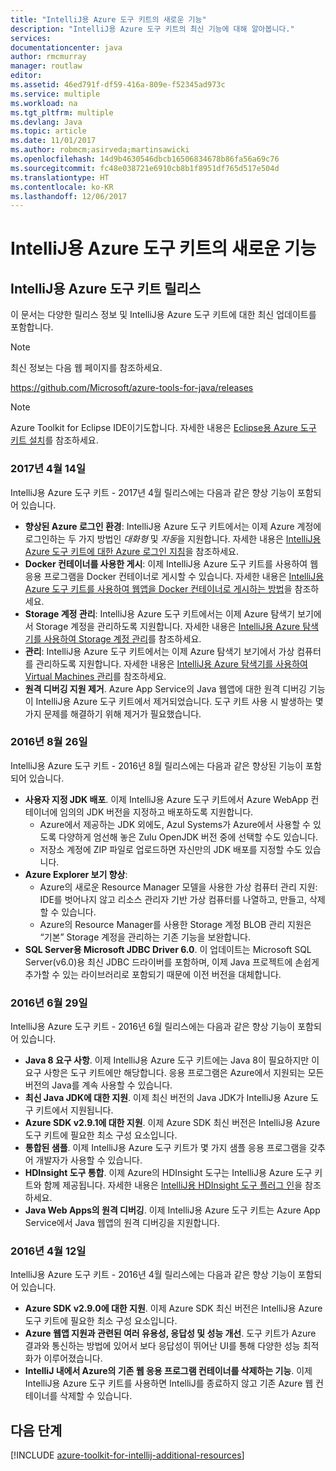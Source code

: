 ```yaml
---
title: "IntelliJ용 Azure 도구 키트의 새로운 기능"
description: "IntelliJ용 Azure 도구 키트의 최신 기능에 대해 알아봅니다."
services: 
documentationcenter: java
author: rmcmurray
manager: routlaw
editor: 
ms.assetid: 46ed791f-df59-416a-809e-f52345ad973c
ms.service: multiple
ms.workload: na
ms.tgt_pltfrm: multiple
ms.devlang: Java
ms.topic: article
ms.date: 11/01/2017
ms.author: robmcm;asirveda;martinsawicki
ms.openlocfilehash: 14d9b4630546dbcb16506834678b86fa56a69c76
ms.sourcegitcommit: fc48e038721e6910cb8b1f8951df765d517e504d
ms.translationtype: HT
ms.contentlocale: ko-KR
ms.lasthandoff: 12/06/2017
---
```

# <a name="whats-new-in-the-azure-toolkit-for-intellij"></a>IntelliJ용 Azure 도구 키트의 새로운 기능

## <a name="azure-toolkit-for-intellij-releases"></a>IntelliJ용 Azure 도구 키트 릴리스
이 문서는 다양한 릴리스 정보 및 IntelliJ용 Azure 도구 키트에 대한 최신 업데이트를 포함합니다.

> [!NOTE]
> 최신 정보는 다음 웹 페이지를 참조하세요.
> 
> <https://github.com/Microsoft/azure-tools-for-java/releases>

> [!NOTE]
> Azure Toolkit for Eclipse IDE이기도합니다. 자세한 내용은 [Eclipse용 Azure 도구 키트 설치]를 참조하세요.
> 
> 

### <a name="april-14-2017"></a>2017년 4월 14일
IntelliJ용 Azure 도구 키트 - 2017년 4월 릴리스에는 다음과 같은 향상 기능이 포함되어 있습니다.

* **향상된 Azure 로그인 환경**: IntelliJ용 Azure 도구 키트에서는 이제 Azure 계정에 로그인하는 두 가지 방법인 *대화형* 및 *자동*을 지원합니다. 자세한 내용은 [IntelliJ용 Azure 도구 키트에 대한 Azure 로그인 지침]을 참조하세요.
* **Docker 컨테이너를 사용한 게시**: 이제 IntelliJ용 Azure 도구 키트를 사용하여 웹 응용 프로그램을 Docker 컨테이너로 게시할 수 있습니다. 자세한 내용은 [IntelliJ용 Azure 도구 키트를 사용하여 웹앱을 Docker 컨테이너로 게시하는 방법]을 참조하세요.
* **Storage 계정 관리**: IntelliJ용 Azure 도구 키트에서는 이제 Azure 탐색기 보기에서 Storage 계정을 관리하도록 지원합니다. 자세한 내용은 [IntelliJ용 Azure 탐색기를 사용하여 Storage 계정 관리]를 참조하세요.
*  **관리**: IntelliJ용 Azure 도구 키트에서는 이제 Azure 탐색기 보기에서 가상 컴퓨터를 관리하도록 지원합니다. 자세한 내용은 [IntelliJ용 Azure 탐색기를 사용하여 Virtual Machines 관리]를 참조하세요.
* **원격 디버깅 지원 제거**. Azure App Service의 Java 웹앱에 대한 원격 디버깅 기능이 IntelliJ용 Azure 도구 키트에서 제거되었습니다. 도구 키트 사용 시 발생하는 몇 가지 문제를 해결하기 위해 제거가 필요했습니다.

### <a name="august-26-2016"></a>2016년 8월 26일
IntelliJ용 Azure 도구 키트 - 2016년 8월 릴리스에는 다음과 같은 향상된 기능이 포함되어 있습니다.

* **사용자 지정 JDK 배포**. 이제 IntelliJ용 Azure 도구 키트에서 Azure WebApp 컨테이너에 임의의 JDK 버전을 지정하고 배포하도록 지원합니다.
  * Azure에서 제공하는 JDK 외에도, Azul Systems가 Azure에서 사용할 수 있도록 다양하게 엄선해 놓은 Zulu OpenJDK 버전 중에 선택할 수도 있습니다.
  * 저장소 계정에 ZIP 파일로 업로드하면 자신만의 JDK 배포를 지정할 수도 있습니다.
* **Azure Explorer 보기 향상**:
  * Azure의 새로운 Resource Manager 모델을 사용한 가상 컴퓨터 관리 지원: IDE를 벗어나지 않고 리소스 관리자 기반 가상 컴퓨터를 나열하고, 만들고, 삭제할 수 있습니다.
  * Azure의 Resource Manager를 사용한 Storage 계정 BLOB 관리 지원은 “기본” Storage 계정을 관리하는 기존 기능을 보완합니다.
* **SQL Server용 Microsoft JDBC Driver 6.0**. 이 업데이트는 Microsoft SQL Server(v6.0)용 최신 JDBC 드라이버를 포함하며, 이제 Java 프로젝트에 손쉽게 추가할 수 있는 라이브러리로 포함되기 때문에 이전 버전을 대체합니다.

### <a name="june-29-2016"></a>2016년 6월 29일
IntelliJ용 Azure 도구 키트 - 2016년 6월 릴리스에는 다음과 같은 향상 기능이 포함되어 있습니다.

* **Java 8 요구 사항**. 이제 IntelliJ용 Azure 도구 키트에는 Java 8이 필요하지만 이 요구 사항은 도구 키트에만 해당합니다. 응용 프로그램은 Azure에서 지원되는 모든 버전의 Java를 계속 사용할 수 있습니다.
* **최신 Java JDK에 대한 지원**. 이제 최신 버전의 Java JDK가 IntelliJ용 Azure 도구 키트에서 지원됩니다.
* **Azure SDK v2.9.1에 대한 지원**. 이제 Azure SDK 최신 버전은 IntelliJ용 Azure 도구 키트에 필요한 최소 구성 요소입니다.
* **통합된 샘플**. 이제 IntelliJ용 Azure 도구 키트가 몇 가지 샘플 응용 프로그램을 갖추어 개발자가 사용할 수 있습니다.
* **HDInsight 도구 통합**. 이제 Azure의 HDInsight 도구는 IntelliJ용 Azure 도구 키트와 함께 제공됩니다. 자세한 내용은 [IntelliJ용 HDInsight 도구 플러그 인]을 참조하세요.
* **Java Web Apps의 원격 디버깅**. 이제 IntelliJ용 Azure 도구 키트는 Azure App Service에서 Java 웹앱의 원격 디버깅을 지원합니다.

### <a name="april-12-2016"></a>2016년 4월 12일
IntelliJ용 Azure 도구 키트 - 2016년 4월 릴리스에는 다음과 같은 향상 기능이 포함되어 있습니다.

* **Azure SDK v2.9.0에 대한 지원**. 이제 Azure SDK 최신 버전은 IntelliJ용 Azure 도구 키트에 필요한 최소 구성 요소입니다.
* **Azure 웹앱 지원과 관련된 여러 유용성, 응답성 및 성능 개선**. 도구 키트가 Azure 결과와 통신하는 방법에 있어서 보다 응답성이 뛰어난 UI를 통해 다양한 성능 최적화가 이루어졌습니다.
* **IntelliJ 내에서 Azure의 기존 웹 응용 프로그램 컨테이너를 삭제하는 기능**. 이제 IntelliJ용 Azure 도구 키트를 사용하면 IntelliJ를 종료하지 않고 기존 Azure 웹 컨테이너를 삭제할 수 있습니다.

## <a name="next-steps"></a>다음 단계

[!INCLUDE [azure-toolkit-for-intellij-additional-resources](../includes/azure-toolkit-for-intellij-additional-resources.md)]

<!-- URL List -->

[Eclipse용 Azure 도구 키트 설치]: ../eclipse/azure-toolkit-for-eclipse.md

[IntelliJ용 Azure 도구 키트에 대한 Azure 로그인 지침]: ./azure-toolkit-for-intellij-sign-in-instructions.md
[IntelliJ용 Azure 도구 키트를 사용하여 웹앱을 Docker 컨테이너로 게시하는 방법]: ./azure-toolkit-for-intellij-publish-as-docker-container.md
[IntelliJ용 Azure 탐색기를 사용하여 Storage 계정 관리]: ./azure-toolkit-for-intellij-managing-storage-accounts-using-azure-explorer.md
[IntelliJ용 Azure 탐색기를 사용하여 Virtual Machines 관리]: ./azure-toolkit-for-intellij-managing-virtual-machines-using-azure-explorer.md

[Azure for Java Developers]: https://docs.microsoft.com/java/azure

[IntelliJ용 HDInsight 도구 플러그 인]: /azure/hdinsight/hdinsight-apache-spark-intellij-tool-plugin
